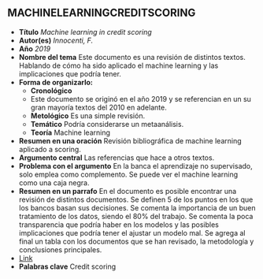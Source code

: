 MACHINELEARNINGCREDITSCORING
----------------------------

- **Título**
*Machine learning in credit scoring*
- **Autor(es)**
  *Innocenti, F.*
- **Año**
  *2019*
- **Nombre del tema**
  Este documento es una revisión de distintos textos. Hablando de cómo ha sido aplicado el machine learning y las implicaciones que podría tener. 
- **Forma de organizarlo:**
  - **Cronológico**
  - Este documento se originó en el año 2019 y se referencian en un su gran mayoría textos del 2010 en adelante.
  - **Metológico**
  Es una simple revisión.
  - **Temático**
  Podría considerarse un metaanálisis.
  - **Teoría**
Machine learning
- **Resumen en una oración**
  Revisión bibliográfica de machine learning aplicado a scoring.
- **Argumento central**
  Las referencias que hace a otros textos.
- **Problema con el argumento**
  En la banca el aprendizaje no supervisado, solo emplea como complemento. Se puede ver el machine learning como una caja negra.
- **Resumen en un parrafo**
  En el documento es posible encontrar una revisión de distintos documentos. Se definen 5 de los puntos en los que los bancos basan sus decisiones. Se comenta la importancia de un buen tratamiento de los datos, siendo el 80% del trabajo. Se comenta la poca transparencia que podría haber en los modelos y las posibles implicaciones que podría tener el ajustar un modelo mal. Se agrega al final un tabla con los documentos que se han revisado, la metodología y conclusiones principales.
- [Link](https://www.researchgate.net/publication/340952983_MACHINE_LEARNING_IN_CREDIT_SCORING_Jel_classification_G21G32O33)
- **Palabras clave**
  Credit scoring

